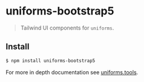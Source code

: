 # uniforms-bootstrap5

> Tailwind UI components for `uniforms`.

## Install

```sh
$ npm install uniforms-bootstrap5
```

For more in depth documentation see [uniforms.tools](https://uniforms.tools).
